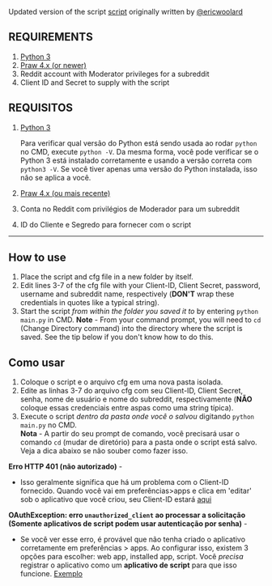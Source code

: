 Updated version of the script [script](https://github.com/ericwoolard/Subreddit-Flair-Distribution-Counter) originally written by [@ericwoolard](https://github.com/ericwoolard)

REQUIREMENTS
------------
1. [Python 3](https://www.python.org/downloads/)
2. [Praw 4.x (or newer)](https://praw.readthedocs.io/en/latest/)
3. Reddit account with Moderator privileges for a subreddit
4. Client ID and Secret to supply with the script

REQUISITOS
------------
1. [Python 3](https://www.python.org/downloads/)

   Para verificar qual versão do Python está sendo usada ao rodar `python` no CMD, execute `python -V`. Da mesma forma, você pode verificar se o Python 3 está instalado corretamente e usando a versão correta com `python3 -V`. Se você tiver apenas uma versão do Python instalada, isso não se aplica a você.

2. [Praw 4.x (ou mais recente)](https://praw.readthedocs.io/en/latest/)
3. Conta no Reddit com privilégios de Moderador para um subreddit
4. ID do Cliente e Segredo para fornecer com o script

---

How to use
----------
1. Place the script and cfg file in a new folder by itself.
2. Edit lines 3-7 of the cfg file with your Client-ID, Client Secret, password, username and subreddit name, respectively (**DON'T** wrap these credentials in quotes like a typical string).
3. Start the script *from within the folder you saved it to* by entering `python main.py` in CMD. 
**Note** - From your command prompt, you will need to `cd` (Change Directory command) into the directory where the script is saved. See the tip below if you don't know how to do this.

Como usar
----------
1. Coloque o script e o arquivo cfg em uma nova pasta isolada.
2. Edite as linhas 3-7 do arquivo cfg com seu Client-ID, Client Secret, senha, nome de usuário e nome do subreddit, respectivamente (**NÃO** coloque essas credenciais entre aspas como uma string típica).
3. Execute o script *dentro da pasta onde você o salvou* digitando `python main.py` no CMD.  
**Nota** - A partir do seu prompt de comando, você precisará usar o comando `cd` (mudar de diretório) para a pasta onde o script está salvo. Veja a dica abaixo se não souber como fazer isso.

**Erro HTTP 401 (não autorizado)** -  
  * Isso geralmente significa que há um problema com o Client-ID fornecido. Quando você vai em preferências>apps e clica em 'editar' 
  sob o aplicativo que você criou, seu Client-ID estará [aqui](https://i.imgur.com/n3dKYcF.png)

**OAuthException: erro ``unauthorized_client`` ao processar a solicitação (Somente aplicativos de script podem usar autenticação por senha)** -  
  * Se você ver esse erro, é provável que não tenha criado o aplicativo corretamente em preferências > apps. Ao configurar isso,
  existem 3 opções para escolher: web app, installed app, script. Você *precisa* registrar o aplicativo como um **aplicativo de script** para que isso funcione. [Exemplo](https://i.imgur.com/ZV30NVg.png)

